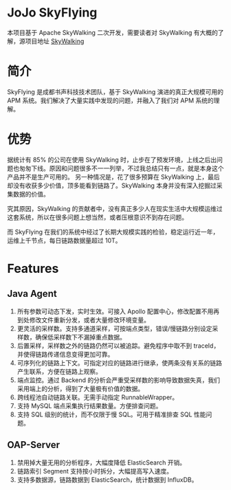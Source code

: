 JoJo SkyFlying
==========
本项目基于 Apache SkyWalking 二次开发，需要读者对 SkyWalking 有大概的了解，源项目地址 [SkyWalking](https://github.com/apache/skywalking)

# 简介
SkyFlying 是成都书声科技技术团队，基于 SkyWalking 演进的真正大规模可用的 APM 系统。我们解决了大量实践中发现的问题，并融入了我们对 APM 系统的理解。


# 优势
据统计有 85% 的公司在使用 SkyWalking 时，止步在了预发环境，上线之后出问题也匆匆下线。原因和问题很多不一一列举，不过我总结只有一点，就是本身这个产品并不是生产可用的。
另一种情况是，花了很多预算在 SkyWalking 上，最后却没有收获多少价值，顶多能看到链路了。SkyWalking 本身并没有深入挖掘过采集数据的价值。

究其原因，SkyWalking 的贡献者中，没有真正多少人在现实生活中大规模运维过这套系统，所以在很多问题上想当然，或者压根意识不到存在问题。

而 SkyFlying 在我们的系统中经过了长期大规模实践的检验，稳定运行近一年，运维上千节点，每日链路数据量超过 10T。


# Features
## Java Agent
1. 所有参数可动态下发，实时生效。可接入 Apollo 配置中心，修改配置不用再到处修改文件重新分发，或者大量修改环境变量。
2. 更灵活的采样数。支持多通道采样，可按端点类型，错误/慢链路分别设定采样数，确保低采样数下不漏掉重点数据。
3. 后置采样，采样数之外的链路仍然可以被追踪。避免程序中取不到 traceId，并使得链路传递信息变得更加可靠。
4. 可序列化的链路上下文。可指定对应的链路进行继承，使两条没有关系的链路产生联系，方便在链路上观察。
5. 端点监控。通过 Backend 的分析会严重受采样数的影响导致数据失真，我们采用端上的分析，得到了大量极有价值的数据。
6. 跨线程池自动链路关联。无需手动指定 RunnableWrapper。
7. 支持 MySQL 端点采集执行结果数量。方便排查问题。
8. 支持 SQL 级别的统计，而不仅限于慢 SQL。可用于精准排查 SQL 性能问题。

## OAP-Server
1. 禁用掉大量无用的分析程序，大幅度降低 ElasticSearch 开销。
2. 链路索引 Segment 支持按小时拆分，大幅提高写入速度。
3. 支持多数据源，链路数据到 ElasticSearch，统计数据到 InfluxDB。